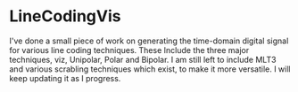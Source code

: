 # LineCodingVis
I've done a small piece of work on generating the time-domain digital signal for various line coding techniques.
These Include the three major techniques, viz, Unipolar, Polar and Bipolar. I am still left to include MLT3 and various
scrabling techniques which exist, to make it more versatile. I will keep updating it as I progress.

